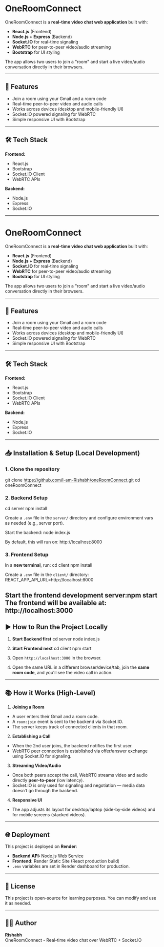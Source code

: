 # OneRoomConnect

OneRoomConnect is a **real-time video chat web application** built with:
- **React.js** (Frontend)
- **Node.js + Express** (Backend)
- **Socket.IO** for real-time signaling
- **WebRTC** for peer-to-peer video/audio streaming
- **Bootstrap** for UI styling

The app allows two users to join a "room" and start a live video/audio conversation directly in their browsers.

---

## 🚀 Features
- Join a room using your Gmail and a room code
- Real-time peer-to-peer video and audio calls
- Works across devices (desktop and mobile-friendly UI)
- Socket.IO powered signaling for WebRTC
- Simple responsive UI with Bootstrap

---

## 🛠️ Tech Stack
**Frontend:**
- React.js
- Bootstrap
- Socket.IO Client
- WebRTC APIs

**Backend:**
- Node.js
- Express
- Socket.IO

---

# OneRoomConnect

OneRoomConnect is a **real-time video chat web application** built with:
- **React.js** (Frontend)
- **Node.js + Express** (Backend)
- **Socket.IO** for real-time signaling
- **WebRTC** for peer-to-peer video/audio streaming
- **Bootstrap** for UI styling

The app allows two users to join a "room" and start a live video/audio conversation directly in their browsers.

---

## 🚀 Features
- Join a room using your Gmail and a room code
- Real-time peer-to-peer video and audio calls
- Works across devices (desktop and mobile-friendly UI)
- Socket.IO powered signaling for WebRTC
- Simple responsive UI with Bootstrap

---

## 🛠️ Tech Stack
**Frontend:**
- React.js
- Bootstrap
- Socket.IO Client
- WebRTC APIs

**Backend:**
- Node.js
- Express
- Socket.IO

---

## 📥 Installation & Setup (Local Development)

### 1. Clone the repository
git clone https://github.com/I-am-Rishabh/oneRoomConnect.git
cd oneRoomConnect

### 2. Backend Setup
cd server
npm install

Create a `.env` file in the `server/` directory and configure environment vars as needed (e.g., server port).

Start the backend:
node index.js

By default, this will run on: http://localhost:8000

### 3. Frontend Setup
In a **new terminal**, run:
cd client
npm install

Create a `.env` file in the `client/` directory: REACT_APP_API_URL=http://localhost:8000


Start the frontend development server:npm start
The frontend will be available at: http://localhost:3000
---

## ▶️ How to Run the Project Locally
1. **Start Backend first**
cd server
node index.js
2. **Start Frontend next**
cd client
npm start

3. Open `http://localhost:3000` in the browser.

4. Open the same URL in a different browser/device/tab, join the **same room code**, and you'll see the video call in action.

---

## 📚 How it Works (High-Level)
1. **Joining a Room**
- A user enters their Gmail and a room code.
- A `room:join` event is sent to the backend via Socket.IO.
- The server keeps track of connected clients in that room.

2. **Establishing a Call**
- When the 2nd user joins, the backend notifies the first user.
- WebRTC peer connection is established via offer/answer exchange using Socket.IO for signaling.

3. **Streaming Video/Audio**
- Once both peers accept the call, WebRTC streams video and audio directly **peer-to-peer** (low latency).
- Socket.IO is only used for signaling and negotiation — media data doesn’t go through the backend.

4. **Responsive UI**
- The app adjusts its layout for desktop/laptop (side-by-side videos) and for mobile screens (stacked videos).

---

## 🌐 Deployment
This project is deployed on **Render**:
- **Backend API:** Node.js Web Service
- **Frontend:** Render Static Site (React production build)
- `.env` variables are set in Render dashboard for production.

---

## 📄 License
This project is open-source for learning purposes. You can modify and use it as needed.

---

## 👨‍💻 Author
**Rishabh**  
OneRoomConnect - Real-time video chat over WebRTC + Socket.IO
